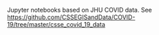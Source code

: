 Jupyter notebooks based on JHU COVID data. See https://github.com/CSSEGISandData/COVID-19/tree/master/csse_covid_19_data
